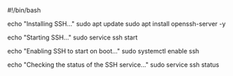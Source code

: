 #!/bin/bash

echo "Installing SSH..."
sudo apt update
sudo apt install openssh-server -y

echo "Starting SSH..."
sudo service ssh start

echo "Enabling SSH to start on boot..."
sudo systemctl enable ssh

echo "Checking the status of the SSH service..."
sudo service ssh status